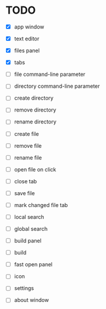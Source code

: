 # TODO

- [x] app window
- [x] text editor
- [x] files panel
- [x] tabs
- [ ] file command-line parameter
- [ ] directory command-line parameter
- [ ] create directory
- [ ] remove directory
- [ ] rename directory
- [ ] create file
- [ ] remove file
- [ ] rename file
- [ ] open file on click
- [ ] close tab
- [ ] save file
- [ ] mark changed file tab
- [ ] local search
- [ ] global search
- [ ] build panel
- [ ] build
- [ ] fast open panel
- [ ] icon
- [ ] settings
- [ ] about window

